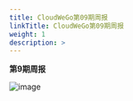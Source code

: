 ```yaml
---
title: CloudWeGo第09期周报
linkTitle: CloudWeGo第09期周报
weight: 1
description: >
---
```

**第9期周报**

![image](/img/community/weekly_report/CloudWeGo_9th_weekly_report.png)
